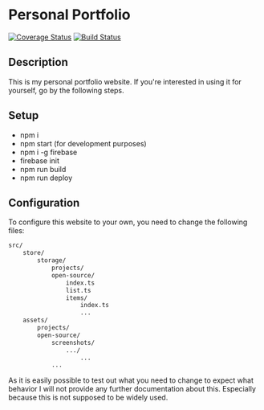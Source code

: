 # Personal Portfolio

[![Coverage Status](https://coveralls.io/repos/github/Keimeno/personal-portfolio/badge.svg)](https://coveralls.io/github/Keimeno/personal-portfolio)
[![Build Status](https://travis-ci.com/Keimeno/personal-portfolio.svg?branch=develop)](https://travis-ci.com/Keimeno/personal-portfolio)

## Description

This is my personal portfolio website. If you're interested in using it for yourself, go by the following steps.

## Setup

-   npm i
-   npm start (for development purposes)
-   npm i -g firebase
-   firebase init
-   npm run build
-   npm run deploy

## Configuration

To configure this website to your own, you need to change the following files:

```bash
src/
    store/
        storage/
			projects/
			open-source/
				index.ts
				list.ts
				items/
					index.ts
					...
	assets/
		projects/
		open-source/
			screenshots/
				.../
					...
			...

```

As it is easily possible to test out what you need to change to expect what behavior I will not provide any further documentation about this. Especially because this is not supposed to be widely used.

